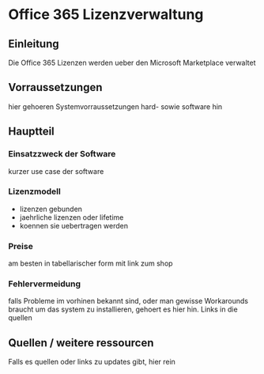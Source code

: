 # Office 365 Lizenzverwaltung

## Einleitung

Die Office 365 Lizenzen werden ueber den Microsoft Marketplace verwaltet

## Vorraussetzungen

hier gehoeren Systemvorraussetzungen hard- sowie software hin

## Hauptteil

### Einsatzzweck der Software

kurzer use case der software

### Lizenzmodell

- lizenzen gebunden
- jaehrliche lizenzen oder lifetime
- koennen sie uebertragen werden

### Preise

am besten in tabellarischer form mit link zum shop

### Fehlervermeidung

falls Probleme im vorhinen bekannt sind, oder man gewisse Workarounds braucht um das system zu installieren, gehoert es hier hin. Links in die quellen

## Quellen / weitere ressourcen

Falls es quellen oder links zu updates gibt, hier rein  
